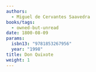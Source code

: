 ```yaml
---
authors:
  - Miguel de Cervantes Saavedra
books/tags:
  - owned-but-unread
date: 1800-08-09
params:
  isbn13: "9781853267956"
  year: "1998"
title: Don Quixote
weight: 1
---
```


<!--more-->
